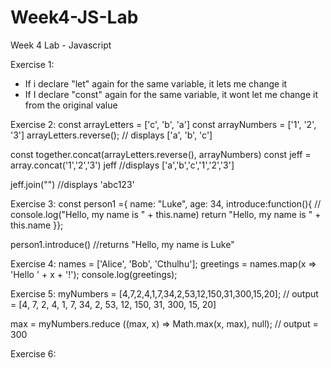 # Week4-JS-Lab
Week 4 Lab - Javascript

Exercise 1:
- If i declare "let" again for the same variable, it lets me change it
- If I declare "const" again for the same variable, it wont let me change it from the original value

Exercise 2:
const arrayLetters = ['c', 'b', 'a']
const arrayNumbers = ['1', '2', '3']
arrayLetters.reverse();
// displays ['a', 'b', 'c']

const together.concat(arrayLetters.reverse(), arrayNumbers)
const jeff = array.concat('1','2','3')
jeff
//displays ['a','b','c','1','2','3']

jeff.join("")
//displays 'abc123'

Exercise 3:
const person1 ={
    name: "Luke",
    age: 34,
    introduce:function(){
       // console.log("Hello, my name is " + this.name)
        return "Hello, my name is " + this.name
    }};

person1.introduce()
//returns "Hello, my name is Luke"

Exercise 4:
names = ['Alice', 'Bob', 'Cthulhu'];
greetings = names.map(x => 'Hello ' + x + '!');
console.log(greetings);

Exercise 5:
myNumbers = [4,7,2,4,1,7,34,2,53,12,150,31,300,15,20];
// output = [4, 7, 2, 4, 1, 7, 34, 2, 53, 12, 150, 31, 300, 15, 20]

max = myNumbers.reduce ((max, x) => Math.max(x, max), null);
// output = 300

Exercise 6:
